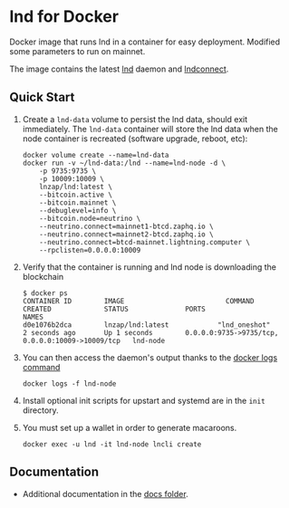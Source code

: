 # lnd for Docker

Docker image that runs lnd in a container for easy deployment. Modified some parameters to run on mainnet.

The image contains the latest [lnd](https://github.com/lightningnetwork/lnd) daemon and [lndconnect](https://github.com/LN-Zap/lndconnect).

## Quick Start

1.  Create a `lnd-data` volume to persist the lnd data, should exit immediately. The `lnd-data` container will store the lnd data when the node container is recreated (software upgrade, reboot, etc):

        docker volume create --name=lnd-data
        docker run -v ~/lnd-data:/lnd --name=lnd-node -d \
            -p 9735:9735 \
            -p 10009:10009 \
            lnzap/lnd:latest \
            --bitcoin.active \
            --bitcoin.mainnet \
            --debuglevel=info \
            --bitcoin.node=neutrino \
            --neutrino.connect=mainnet1-btcd.zaphq.io \
            --neutrino.connect=mainnet2-btcd.zaphq.io \
            --neutrino.connect=btcd-mainnet.lightning.computer \
            --rpclisten=0.0.0.0:10009

2.  Verify that the container is running and lnd node is downloading the blockchain

        $ docker ps
        CONTAINER ID        IMAGE                         COMMAND             CREATED             STATUS              PORTS                                              NAMES
        d0e1076b2dca        lnzap/lnd:latest            "lnd_oneshot"       2 seconds ago       Up 1 seconds        0.0.0.0:9735->9735/tcp, 0.0.0.0:10009->10009/tcp   lnd-node

3.  You can then access the daemon's output thanks to the [docker logs command](https://docs.docker.com/reference/commandline/cli/#logs)

        docker logs -f lnd-node

4.  Install optional init scripts for upstart and systemd are in the `init` directory.

5.  You must set up a wallet in order to generate macaroons.

        docker exec -u lnd -it lnd-node lncli create


## Documentation

- Additional documentation in the [docs folder](docs).
